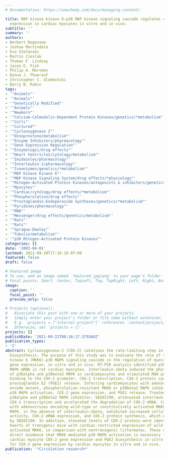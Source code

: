 ```yaml
---
# Documentation: https://wowchemy.com/docs/managing-content/

title: MAP kinase kinase 6-p38 MAP kinase signaling cascade regulates cyclooxygenase-2
  expression in cardiac myocytes in vitro and in vivo.
subtitle: ''
summary: ''
authors:
- Norbert Degousee
- Joshua Martindale
- Eva Stefanski
- Martin Cieslak
- Thomas F. Lindsay
- Jason E. Fish
- Philip A. Marsden
- Donna J. Thuerauf
- Christopher C. Glembotski
- Barry B. Rubin
tags:
- '"Animals"'
- '"Animals"'
- '"Genetically Modified"'
- '"Animals"'
- '"Newborn"'
- '"Calcium-Calmodulin-Dependent Protein Kinases/genetics/*metabolism"'
- '"Cells"'
- '"Cultured"'
- '"Cyclooxygenase 2"'
- '"Dinoprostone/metabolism"'
- '"Enzyme Inhibitors/pharmacology"'
- '"Gene Expression Regulation"'
- '"Enzymologic/drug effects"'
- '"Heart Ventricles/cytology/metabolism"'
- '"Imidazoles/pharmacology"'
- '"Interleukin-1/pharmacology"'
- '"Isoenzymes/genetics/*metabolism"'
- '"MAP Kinase Kinase 6"'
- '"MAP Kinase Signaling System/drug effects/*physiology"'
- '"Mitogen-Activated Protein Kinases/antagonists & inhibitors/genetics/*metabolism"'
- '"Myocytes"'
- '"Cardiac/cytology/drug effects/*metabolism"'
- '"Phosphorylation/drug effects"'
- '"Prostaglandin-Endoperoxide Synthases/genetics/*metabolism"'
- '"Pyridines/pharmacology"'
- '"RNA"'
- '"Messenger/drug effects/genetics/metabolism"'
- '"Rats"'
- '"Rats"'
- '"Sprague-Dawley"'
- '"Tubulin/metabolism"'
- '"p38 Mitogen-Activated Protein Kinases"'
categories: []
date: '2003-04-01'
lastmod: 2021-09-20T17:16:18-07:00
featured: false
draft: false

# Featured image
# To use, add an image named `featured.jpg/png` to your page's folder.
# Focal points: Smart, Center, TopLeft, Top, TopRight, Left, Right, BottomLeft, Bottom, BottomRight.
image:
  caption: ''
  focal_point: ''
  preview_only: false

# Projects (optional).
#   Associate this post with one or more of your projects.
#   Simply enter your project's folder or file name without extension.
#   E.g. `projects = ["internal-project"]` references `content/project/deep-learning/index.md`.
#   Otherwise, set `projects = []`.
projects: []
publishDate: '2021-09-21T00:16:17.579368Z'
publication_types:
- '2'
abstract: Cyclooxygenase-2 (COX-2) catalyzes the rate-limiting step in delayed prostaglandin
  biosynthesis. The purpose of this study was to evaluate the role of the MAP kinase
  kinase 6 (MKK6)-p38 MAPK signaling cascade in the regulation of myocardial COX-2
  gene expression, in vitro and in vivo. RT-PCR analysis identified p38alpha and p38beta2
  MAPK mRNA in rat cardiac myocytes. Interleukin-1beta induced the phosphorylation
  of p38alpha and p38beta2 MAPK in cardiomyocytes and stimulated RNA polymerase II
  binding to the COX-2 promoter, COX-2 transcription, COX-2 protein synthesis, and
  prostaglandin E2 (PGE2) release. Infecting cardiomyocytes with adenoviruses that
  encode mutant, phosphorylation-resistant MKK6 or p38beta2 MAPK inhibited interleukin-1beta-induced
  p38 MAPK activation, COX-2 gene expression, and PGE2 release. Treatment with the
  p38alpha and p38beta2 MAPK inhibitor, SB202190, attenuated interleukin-1beta-induced
  COX-2 transcription and accelerated the degradation of COX-2 mRNA. Cells infected
  with adenoviruses encoding wild-type or constitutively activated MKK6 or p38beta2
  MAPK, in the absence of interleukin-1beta, exhibited increased cellular p38 MAPK
  activity, COX-2 mRNA expression, and COX-2 protein synthesis, which was blocked
  by SB202190. In addition, elevated levels of COX-2 protein were identified in the
  hearts of transgenic mice with cardiac-restricted expression of wild-type or constitutively
  activated MKK6, in comparison with nontransgenic littermates. These results provide
  direct evidence that MKK6 mediated p38 MAPK activation is necessary for interleukin-1beta-induced
  cardiac myocyte COX-2 gene expression and PGE2 biosynthesis in vitro and is sufficient
  for COX-2 gene expression by cardiac myocytes in vitro and in vivo.
publication: '*Circulation research*'
---
```

